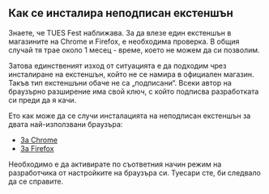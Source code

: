 ## Как се инсталира неподписан екстеншън
Знаете, че TUES Fest наближава. За да влезе един екстеншън в магазините на Chrome и Firefox, е необходима проверка. В общия случай тя трае около 1 месец - време, което не можем да си позволим.

Затова единственият изход от ситуацията е да подходим чрез инсталиране на екстеншън, който не се намира в официален магазин. Такъв тип екстеншъни обаче не са „подписани“. Всеки автор на браузърно разширение има свой ключ, с който подписва разработката си преди да я качи.

Ето как може да се случи инсталацията на неподписан екстеншън за двата най-използвани браузъра:
- [За Chrome](https://stackoverflow.com/a/24577660/2350658) 
 - [За Firefox](https://www.thewindowsclub.com/allow-unsigned-extensions-installed-firefox/)

Необходимо е да активирате по съответния начин режим на разработчика от настройките на браузъра си. Туесари сте, би следвало да се справите.
